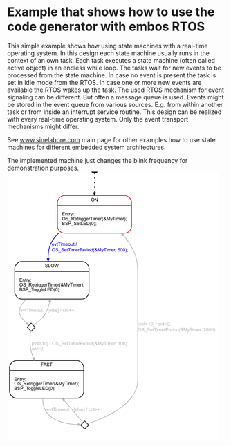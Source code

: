 # Example that shows how to use the code generator with embos RTOS

This simple example shows how using state machines with a real-time operating system. In this design each state machine usually runs in the context of an own task. Each task executes a state machine (often called active object) in an endless while loop. The tasks wait for new events to be processed from the state machine. In case no event is present the task is set in idle mode from the RTOS. In case one or more new events are available the RTOS wakes up the task. The used RTOS mechanism for event signaling can be different. But often a message queue is used. Events might be stored in the event queue from various sources. E.g. from within another task or from inside an interrupt service routine. This design can be realized with every real-time operating system. Only the event transport mechanisms might differ. 

See www.sinelabore.com main page for other examples how to use state machines for different embedded system architectures.

The implemented machine just changes the blink frequency for demonstration purposes.
![state machine](state_model/model.png)